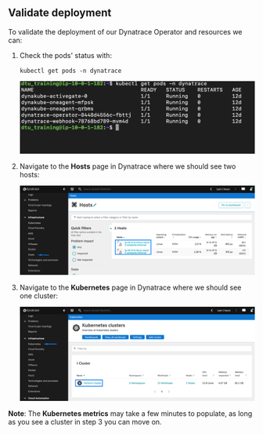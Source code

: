 ## Validate deployment

To validate the deployment of our Dynatrace Operator and resources we can:
1. Check the pods' status with:
   
    ```
    kubectl get pods -n dynatrace
    ```

    ![Dynatrace Pod Status](../../../assets/images/dynatrace_pod_status.png)

2. Navigate to the **Hosts** page in Dynatrace where we should see two hosts:
   
   ![Hosts](../../../assets/images/hosts_status.png)

3. Navigate to the **Kubernetes** page in Dynatrace where we should see one cluster:
   
   ![Kubernetes Cluster](../../../assets/images/k8s_cluster_status.png)

   

**Note**: The **Kubernetes metrics** may take a few minutes to populate, as long as you see a cluster in step 3 you can move on.
